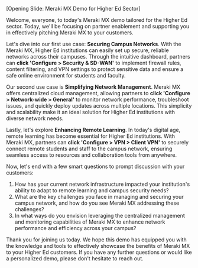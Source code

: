 [Opening Slide: Meraki MX Demo for Higher Ed Sector]

Welcome, everyone, to today's Meraki MX demo tailored for the Higher Ed sector. Today, we'll be focusing on partner enablement and supporting you in effectively pitching Meraki MX to your customers.

Let's dive into our first use case: **Securing Campus Networks**. With the Meraki MX, Higher Ed institutions can easily set up secure, reliable networks across their campuses. Through the intuitive dashboard, partners can **click 'Configure > Security & SD-WAN'** to implement firewall rules, content filtering, and VPN settings to protect sensitive data and ensure a safe online environment for students and faculty.

Our second use case is **Simplifying Network Management**. Meraki MX offers centralized cloud management, allowing partners to **click 'Configure > Network-wide > General'** to monitor network performance, troubleshoot issues, and quickly deploy updates across multiple locations. This simplicity and scalability make it an ideal solution for Higher Ed institutions with diverse network needs.

Lastly, let's explore **Enhancing Remote Learning**. In today's digital age, remote learning has become essential for Higher Ed institutions. With Meraki MX, partners can **click 'Configure > VPN > Client VPN'** to securely connect remote students and staff to the campus network, ensuring seamless access to resources and collaboration tools from anywhere.

Now, let's end with a few smart questions to prompt discussion with your customers:

1. How has your current network infrastructure impacted your institution's ability to adapt to remote learning and campus security needs?
2. What are the key challenges you face in managing and securing your campus network, and how do you see Meraki MX addressing these challenges?
3. In what ways do you envision leveraging the centralized management and monitoring capabilities of Meraki MX to enhance network performance and efficiency across your campus?

Thank you for joining us today. We hope this demo has equipped you with the knowledge and tools to effectively showcase the benefits of Meraki MX to your Higher Ed customers. If you have any further questions or would like a personalized demo, please don't hesitate to reach out.